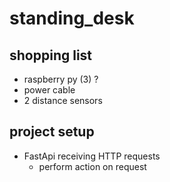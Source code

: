 # standing_desk

## shopping list
- raspberry py (3) ? 
- power cable
- 2 distance sensors 

## project setup
- FastApi receiving HTTP requests 
  - perform action on request
